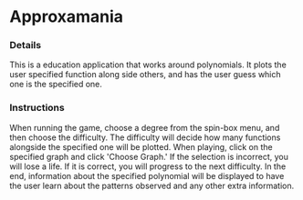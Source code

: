 # Approxamania
### Details
 This is a education application that works around polynomials.
 It plots the user specified function along side others,
 and has the user guess which one is the specified one.

### Instructions
 When running the game, choose a degree from the spin-box menu,
 and then choose the difficulty. The difficulty will decide how
 many functions alongside the specified one will be plotted. When
 playing, click on the specified graph and click 'Choose Graph.' 
 If the selection is incorrect, you will lose a life. If it is correct,
 you will progress to the next difficulty. In the end, information
 about the specified polynomial will be displayed to have the user
 learn about the patterns observed and any other extra information.
